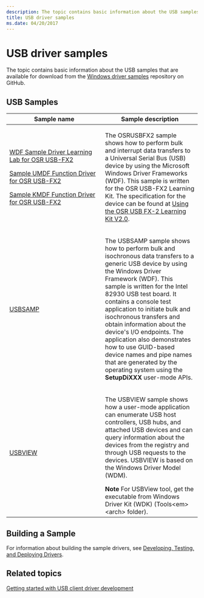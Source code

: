 ```yaml
---
description: The topic contains basic information about the USB samples that are available for download from the Windows driver samples repository on GitHub.
title: USB driver samples
ms.date: 04/20/2017
---
```


# USB driver samples


The topic contains basic information about the USB samples that are available for download from the [Windows driver samples](https://go.microsoft.com/fwlink/p/?LinkId=616507) repository on GitHub.

## USB Samples


<table>
<colgroup>
<col width="50%" />
<col width="50%" />
</colgroup>
<thead>
<tr class="header">
<th>Sample name</th>
<th>Sample description</th>
</tr>
</thead>
<tbody>
<tr class="odd">
<td><p><a href="https://go.microsoft.com/fwlink/p/?LinkId=618936" data-raw-source="[WDF Sample Driver Learning Lab for OSR USB-FX2](https://go.microsoft.com/fwlink/p/?LinkId=618936)">WDF Sample Driver Learning Lab for OSR USB-FX2</a></p>
<p><a href="https://go.microsoft.com/fwlink/p/?LinkId=618002" data-raw-source="[Sample UMDF Function Driver for OSR USB-FX2](https://go.microsoft.com/fwlink/p/?LinkId=618002)">Sample UMDF Function Driver for OSR USB-FX2</a></p>
<p><a href="https://go.microsoft.com/fwlink/p/?LinkId=618937" data-raw-source="[Sample KMDF Function Driver for OSR USB-FX2](https://go.microsoft.com/fwlink/p/?LinkId=618937)">Sample KMDF Function Driver for OSR USB-FX2</a></p></td>
<td><p>The OSRUSBFX2 sample shows how to perform bulk and interrupt data transfers to a Universal Serial Bus (USB) device by using the Microsoft Windows Driver Frameworks (WDF). This sample is written for the OSR USB-FX2 Learning Kit. The specification for the device can be found at <a href="https://go.microsoft.com/fwlink/p/?linkid=64091" data-raw-source="[Using the OSR USB FX-2 Learning Kit V2.0](https://go.microsoft.com/fwlink/p/?linkid=64091)">Using the OSR USB FX-2 Learning Kit V2.0</a>.</p></td>
</tr>
<tr class="even">
<td><a href="https://go.microsoft.com/fwlink/p/?LinkId=618938" data-raw-source="[USBSAMP](https://go.microsoft.com/fwlink/p/?LinkId=618938)">USBSAMP</a></td>
<td><p>The USBSAMP sample shows how to perform bulk and isochronous data transfers to a generic USB device by using the Windows Driver Framework (WDF). This sample is written for the Intel 82930 USB test board. It contains a console test application to initiate bulk and isochronous transfers and obtain information about the device's I/O endpoints. The application also demonstrates how to use GUID-based device names and pipe names that are generated by the operating system using the <strong>SetupDiXXX</strong> user-mode APIs.</p></td>
</tr>
<tr class="odd">
<td><a href="https://go.microsoft.com/fwlink/p/?LinkId=618004" data-raw-source="[USBVIEW](https://go.microsoft.com/fwlink/p/?LinkId=618004)">USBVIEW</a></td>
<td><p>The USBVIEW sample shows how a user-mode application can enumerate USB host controllers, USB hubs, and attached USB devices and can query information about the devices from the registry and through USB requests to the devices. USBVIEW is based on the Windows Driver Model (WDM).</p>
<div class="alert">
<strong>Note</strong>  For USBView tool, get the executable from Windows Driver Kit (WDK) (Tools&lt;em&gt;&lt;arch&gt;</em> folder).
</div>
<div>
 
</div></td>
</tr>
</tbody>
</table>

 

## Building a Sample


For information about building the sample drivers, see [Developing, Testing, and Deploying Drivers](/windows-hardware/drivers).

## Related topics
[Getting started with USB client driver development](getting-started-with-usb-client-driver-development.md)
